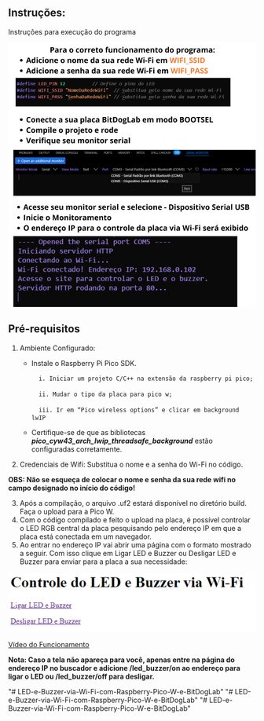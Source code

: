 ## Instruções:

Instruções para execução do programa

![Figura](images/Instrucoes.png)  


## Pré-requisitos

1. Ambiente Configurado:
    * Instale o Raspberry Pi Pico SDK.

            i. Iniciar um projeto C/C++ na extensão da raspberry pi pico;

            ii. Mudar o tipo da placa para pico w;

            iii. Ir em “Pico wireless options” e clicar em background lwIP

    * Certifique-se de que as bibliotecas ***pico_cyw43_arch_lwip_threadsafe_background*** estão configuradas corretamente.

2. Credenciais de Wifi: Substitua o nome e a senha do Wi-Fi no código.


**OBS: Não se esqueça de colocar o nome e senha da sua rede wifi no campo designado no início do código!**

3. Após a compilação, o arquivo .uf2 estará disponível no diretório build. Faça o upload para a Pico W.
4. Com o código compilado e feito o upload na placa, é possível controlar o LED RGB central da placa pesquisando pelo endereço IP em que a placa está conectada em um navegador.
5. Ao entrar no endereço IP vai abrir uma página com o formato mostrado a seguir. Com isso clique em Ligar LED e Buzzer ou Desligar LED e Buzzer para enviar para a placa a sua necessidade:

![Figura](images/Site_de_controle.png)

[Vídeo do Funcionamento](https://youtube.com/shorts/a33MRwfXQF8)


**Nota: Caso a tela não apareça para você, apenas entre na página do endereço IP no buscador e adicione /led_buzzer/on ao endereço para ligar o LED ou /led_buzzer/off para desligar.**




"# LED-e-Buzzer-via-Wi-Fi-com-Raspberry-Pico-W-e-BitDogLab" 
"# LED-e-Buzzer-via-Wi-Fi-com-Raspberry-Pico-W-e-BitDogLab" 
"# LED-e-Buzzer-via-Wi-Fi-com-Raspberry-Pico-W-e-BitDogLab" 
